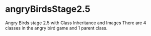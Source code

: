 # angryBirdsStage2.5
Angry Birds stage 2.5 with Class Inheritance and Images
There are 4 classes in the angry bird game and 1 parent class.